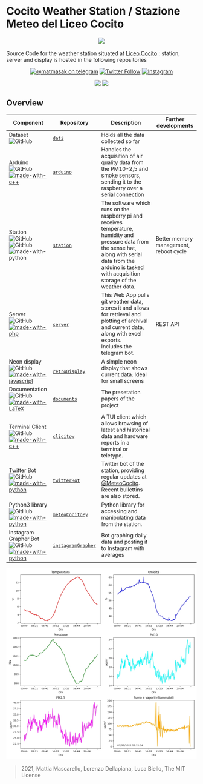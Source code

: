 # Cocito Weather Station / Stazione Meteo del Liceo Cocito
<p align="center">
<img src="https://avatars.githubusercontent.com/u/94685891?v=4">
</p>


Source Code for the weather station situated at [Liceo Cocito](https://liceococito.edu.it) : station, server and display is hosted in the following repositories

<p align="center">
<a href="https://t.me/StazioneMeteoCocitoBot"><img src="https://img.shields.io/badge/@StazioneMeteoCocitoBot-Telegram-blue.svg" alt="@matmasak on telegram"></a>
<a href="https://twitter.com/Meteococito"><img alt="Twitter Follow" src="https://img.shields.io/twitter/follow/MeteoCocito"></a>
<a href="https://www.instagram.com/meteococito/"><img src ="https://img.shields.io/badge/Instagram-meteococito-orange" alt="Instagram"></a>
</p>

<p align="center">
<img src="https://github-readme-stats.vercel.app/api?username=StazioneMeteoCocito&show_icons=true&theme=dark" height="165">
<img src="https://github-readme-stats.vercel.app/api/top-langs/?username=StazioneMeteoCocito&layout=compact&theme=dark">
</p>  
  
## Overview

|Component|Repository|Description|Further developments|
|---|---|---|---|
|Dataset<br />![GitHub](https://img.shields.io/github/license/StazioneMeteoCocito/dati)|[`dati`](https://github.com/StazioneMeteoCocito/dati)|Holds all the data collected so far||
|Arduino<br />![GitHub](https://img.shields.io/github/license/StazioneMeteoCocito/arduino)<br />[![made-with-c++](https://img.shields.io/badge/Made%20with-C%2B%2B-f34b7d.svg)](https://isocpp.prg)|[`arduino`](https://github.com/StazioneMeteoCocito/arduino)|Handles the acquisition of air quality data from the PM10-2,5 and smoke sensors, sending it to the raspberry over a serial connection||
|Station<br />![GitHub](https://img.shields.io/github/license/StazioneMeteoCocito/station)<br />![GitHub](https://img.shields.io/github/license/StazioneMeteoCocito/instagramGrapher)<br />![made-with-python](https://img.shields.io/badge/Made%20with-Python-1f425f.svg)|[`station`](https://github.com/StazioneMeteoCocito/station)|The software which runs on the raspberry pi and receives temperature, humidity and pressure data from the sense hat, along with serial data from the arduino is tasked with acquisition storage of the weather data.|Better memory management, reboot cycle|
|Server<br />![GitHub](https://img.shields.io/github/license/StazioneMeteoCocito/server)<br />[![made-with-php](https://img.shields.io/badge/Made%20with-PHP-4F5D95.svg)](https://www.php.net/)|[`server`](https://github.com/StazioneMeteoCocito/server)|This Web App pulls git weather data, stores it and allows for retrieval and plotting of archival and current data, along with excel exports.<br />Includes the telegram bot.|REST API|
|Neon display![GitHub](https://img.shields.io/github/license/StazioneMeteoCocito/retroDisplay)<br />[![made-with-javascript](https://img.shields.io/badge/Made%20with-JavaScript-f1e05a.svg)](https://www.javascript.com)|[`retroDisplay`](https://github.com/StazioneMeteoCocito/retroDisplay)|A simple neon display that shows current data. Ideal for small screens||
|Documentation<br />![GitHub](https://img.shields.io/github/license/StazioneMeteoCocito/documents)<br />[![made-with-LaTeX](https://img.shields.io/badge/Made%20with-LaTeX-3D6117.svg)](https://isocpp.prg)|[`documents`](https://github.com/StazioneMeteoCocito/documents)|The presetation papers of the project||
|Terminal Client<br />![GitHub](https://img.shields.io/github/license/StazioneMeteoCocito/clicitow)<br />[![made-with-c++](https://img.shields.io/badge/Made%20with-C-555555.svg)](https://isocpp.prg)|[`clicitow`](https://github.com/StazioneMeteoCocito/clicitow)|A TUI client which allows browsing of latest and historical data and hardware reports in a terminal or teletype.||
|Twitter Bot<br />![GitHub](https://img.shields.io/github/license/StazioneMeteoCocito/twitterBot)<br />[![made-with-python](https://img.shields.io/badge/Made%20with-Python-1f425f.svg)](https://www.python.org/)|[`twitterBot`](https://github.com/StazioneMeteoCocito/twitterBot)|Twitter bot of the station, providing regular updates at [@MeteoCocito](https://twitter.com/MeteoCocito). Recent bullettins are also stored.||
|Python3 library<br />![GitHub](https://img.shields.io/github/license/StazioneMeteoCocito/arduino)<br />[![made-with-python](https://img.shields.io/badge/Made%20with-Python-1f425f.svg)](https://www.python.org/)|[`meteoCocitoPy`](https://github.com/StazioneMeteoCocito/meteoCocitoPy)|Python library for accessing and manipulating data from the station.||
|Instagram Grapher Bot<br />![GitHub](https://img.shields.io/github/license/StazioneMeteoCocito/instagramGrapher)<br />[![made-with-python](https://img.shields.io/badge/Made%20with-Python-1f425f.svg)](https://www.python.org/)|[`instagramGrapher`](https://github.com/StazioneMeteoCocito/instagramGrapher)|Bot graphing daily data and posting it to Instagram with averages||

![](https://raw.githubusercontent.com/StazioneMeteoCocito/instagramGrapher/main/day.jpg)

> 2021, Mattia Mascarello, Lorenzo Dellapiana, Luca Biello, The MIT License

